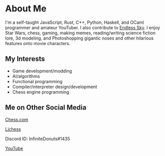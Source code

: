 # About Me
I'm a self-taught JavaScript, Rust, C++, Python, Haskell, and OCaml programmer and amateur YouTuber. I also contribute to [Endless Sky](https://github.com/endless-sky/endless-sky). I enjoy
Star Wars, chess, gaming, making memes, reading/writing science fiction lore, 3d modeling, and Photoshopping gigantic noses and other hilarious features onto movie characters.

## My Interests
- Game development/modding
- AI/algorithms
- Functional programming
- Compiler/interpreter design/development
- Chess engine programming

## Me on Other Social Media
[Chess.com](https://chess.com/InfiniteDonuts)

[Lichess](https://lichess.org/@/InfiniteDonuts)

Discord ID: InfiniteDonuts#1435

[YouTube](https://www.youtube.com/channel/UCLlfR0T-WsiUGSbRqprwPeA)
